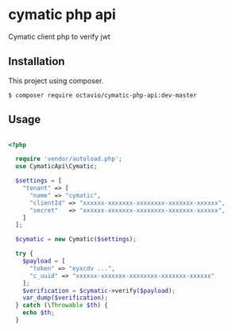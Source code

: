 # cymatic php api
Cymatic client php to verify jwt

## Installation
This project using composer.
```
$ composer require octavio/cymatic-php-api:dev-master
```

## Usage
```php

<?php

  require 'vendor/autoload.php';
  use CymaticApi\Cymatic;

  $settings = [
    "tenant" => [
      "name" => "cymatic",
      "clientId" => "xxxxxx-xxxxxxx-xxxxxxxx-xxxxxxx-xxxxxx",
      "secret"   => "xxxxxx-xxxxxxx-xxxxxxxx-xxxxxxx-xxxxxx",
    ]
  ];

  $cymatic = new Cymatic($settings);

  try {
    $payload = [
      "token" => "eyxcdv ...",
      "c_uuid" => "xxxxxx-xxxxxxx-xxxxxxxx-xxxxxxx-xxxxxx"
    ];
    $verification = $cymatic->verify($payload);
    var_dump($verification);
  } catch (\Throwable $th) {
    echo $th;
  }

```